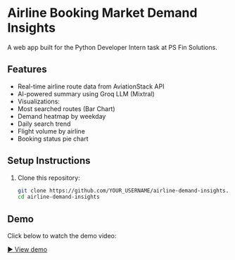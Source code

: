 #  Airline Booking Market Demand Insights

A web app built for the Python Developer Intern task at PS Fin Solutions.

##  Features

  -  Real-time airline route data from AviationStack API
  - AI-powered summary using Groq LLM (Mixtral)
  - Visualizations:
  - Most searched routes (Bar Chart)
  - Demand heatmap by weekday
  - Daily search trend
  - Flight volume by airline
  - Booking status pie chart

##  Setup Instructions

1. Clone this repository:
   ```bash
   git clone https://github.com/YOUR_USERNAME/airline-demand-insights.git
   cd airline-demand-insights
##  Demo

Click below to watch the demo video:

[▶️ View demo](./Demo.mp4)
